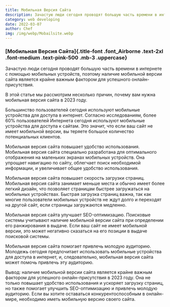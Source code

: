 ```yaml
---
title: Мобильная Версия Сайта
description: Зачастую люди сегодня проводят большую часть времени в интернете с помощью мобильных устройств, поэтому наличие мобильной версии сайта является...s
category: web developing
date: 2022-03-07
author: Chef
img: /img/webp/Mobailsite.webp
---
```


<!-- more -->

### [Мобильная Версия Сайта]{.title-font .font_Airborne .text-2xl .font-medium .text-pink-500 .mb-3 .uppercase}


Зачастую люди сегодня проводят большую часть времени в интернете с помощью мобильных устройств, поэтому наличие мобильной версии сайта является крайне важным фактором для успешного онлайн-присутствия. 


В этой статье мы рассмотрим несколько причин, почему вам нужна мобильная версия сайта в 2023 году. 

Большинство пользователей сегодня используют мобильные устройства для доступа в интернет. Согласно исследованиям, более 60% пользователей Интернета сегодня используют мобильные устройства для доступа к сайтам. Это значит, что если ваш сайт не имеет мобильной версии, вы теряете большое количество потенциальных клиентов. 


Мобильная версия сайта повышает удобство использования. Мобильная версия сайта специально разработана для оптимального отображения на маленьких экранах мобильных устройств. Она упрощает навигацию по сайту, облегчает поиск необходимой информации, и увеличивает общее удобство использования. 


Мобильная версия сайта повышает скорость загрузки страниц. Мобильная версия сайта занимает меньше места и обычно имеет более легкий дизайн, что позволяет страницам быстрее загружаться на мобильных устройствах. Быстрая загрузка страниц важна, так как многие пользователи мобильных устройств не ждут долго и переходят на другой сайт, если страницы загружаются медленно. 



Мобильная версия сайта улучшает SEO-оптимизацию. Поисковые системы учитывают наличие мобильной версии сайта при определении его ранжирования в выдаче. Если ваш сайт не имеет мобильной версии, это может негативно сказаться на его позиции в выдаче поисковой системы. 

Мобильная версия сайта помогает привлечь молодую аудиторию. Молодежь сегодня предпочитает использовать мобильные устройства для доступа в интернет, и, следовательно, мобильная версия сайта может помочь привлечь эту аудиторию. 


Вывод: наличие мобильной версии сайта является крайне важным фактором для успешного онлайн-присутствия в 2023 году. Она не только повышает удобство использования и ускоряет загрузку страниц, но также помогает улучшить SEO-оптимизацию и привлечь молодую аудиторию. Если вы хотите оставаться конкурентоспособным в онлайн-мире, необходимо иметь мобильную версию своего сайта.